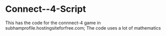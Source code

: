 # Connect--4-Script
This has the code for the connnect-4 game in subhamprofile.hostingsiteforfree.com; The code uses a lot of mathematics
